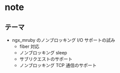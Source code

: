# note

## テーマ

* ngx_mruby のノンブロッキング I/O サポートの試み
  *  fiber 対応
  *  ノンブロッキング sleep
  *  サブリクエストのサポート
  *  ノンブロッキング TCP 通信のサポート
